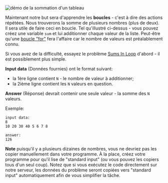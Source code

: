 <div class="centered">
<img alt="démo de la sommation d'un tableau" src="https://codeabbey.github.io/data/sum_in_loop.gif"/>
</div>

Maintenant notre but sera d'apprendre les **boucles** - c'est à dire des actions répétées.
Nous trouverons la somme de plusieurs nombres (plus de deux). Il sera utile de faire ceci en boucle.
Tel qu'illustré ci-dessus - vous pouvez créez une variable `sum` et lui additionner chaque valeur de la liste.
Peut-être qu'une [boucle "for"](https://fr.wikipedia.org/wiki/Boucle_for) fera l'affaire car le nombre de valeurs
est préalablement connu.

Si vous avez de la difficulté, essayez le problème [Sums In Loop](./sums-in-loop) d'abord - il est possiblement plus simple.

**Input data** (Données fournies) ont le format suivant:

- la 1ère ligne contient `N` - le nombre de valeur à additionner;
- la 2ième ligne contient les `N` valeurs en question.

**Answer** (Réponse) devrait contenir une seule valeur - la somme des `N` valeurs.

Exemple:

	input data:
	8
	10 20 30 40 5 6 7 8
	
	answer:
	126

**Note** puisqu'il y a plusieurs dizaines de nombres, vous ne devriez pas les copier manuellement dans votre programme.
À la place, créez votre programme pour qu'il lise de "standard input" (ou vous pouvez les copiers tous d'un seul coup).
Notez que si vous exécutez le code directement sur notre serveur, les données du problème seront copiées vers "standard input"
automatiquement afin de vous simplifier la tâche.
